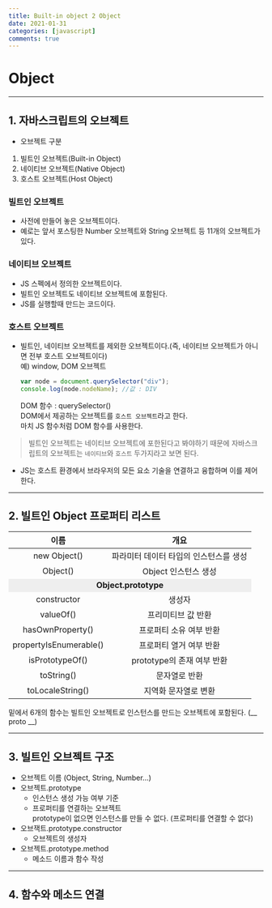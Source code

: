 ```yaml
---
title: Built-in object 2 Object
date: 2021-01-31
categories: [javascript]
comments: true
---
```


# Object

---

## 1. 자바스크립트의 오브젝트

* 오브젝트 구분  
1. 빌트인 오브젝트(Built-in Object)  
2. 네이티브 오브젝트(Native Object)  
3. 호스트 오브젝트(Host Object)

### 빌트인 오브젝트
* 사전에 만들어 놓은 오브젝트이다.  
* 예로는 앞서 포스팅한 Number 오브젝트와 String 오브젝트 등 11개의 오브젝트가 있다.

### 네이티브 오브젝트
* JS 스펙에서 정의한 오브젝트이다.  
* 빌트인 오브젝트도 네이티브 오브젝트에 포함된다.  
* JS를 실행할때 만드는 코드이다.  

### 호스트 오브젝트

* 빌트인, 네이티브 오브젝트를 제외한 오브젝트이다.(즉, 네이티브 오브젝트가 아니면 전부 호스트 오브젝트이다)  
    예) window, DOM 오브젝트
    ```js
    var node = document.querySelector("div");
    console.log(node.nodeName); //값 : DIV
    ```
    DOM 함수 : querySelector()  
    DOM에서 제공하는 오브젝트를 `호스트 오브젝트`라고 한다.  
    마치 JS 함수처럼 DOM 함수를 사용한다.

> 빌트인 오브젝트는 네이티브 오브젝트에 포한된다고 봐야하기 때문에 자바스크립트의 오브젝트는 `네이티브`와 `호스트` 두가지라고 보면 된다.

* JS는 호스트 환경에서 브라우저의 모든 요소 기술을 연결하고 융합하며 이를 제어한다.  


---

## 2. 빌트인 Object 프로퍼티 리스트

<table>
    <thead>
        <tr>
            <th>이름</th>
            <th>개요</th>
        </tr>
    </thead>
    <tbody style="text-align: center;">
        <tr>
            <td>new Object()</td>
            <td>파라미터 데이터 타입의 인스턴스를 생성</td>
        </tr>
         <tr>
            <td>Object()</td>
            <td>Object 인스턴스 생성</td>
        </tr>
        <tr>
            <td colspan="2" style="font-weight:bold; background-color:#eeeeee;">Object.prototype</td>
        </tr>
        <tr>
            <td>constructor</td>
            <td>생성자</td>
        </tr>
        <tr>
            <td>valueOf()</td>
            <td>프리미티브 값 반환</td>
        </tr>
         <tr>
            <td>hasOwnProperty()</td>
            <td>프로퍼티 소유 여부 반환</td>
        </tr>
         <tr>
            <td>propertyIsEnumerable()</td>
            <td>프로퍼티 열거 여부 반환</td>
        </tr>
         <tr>
            <td>isPrototypeOf()</td>
            <td>prototype의 존재 여부 반환</td>
        </tr>
         <tr>
            <td>toString()</td>
            <td>문자열로 반환</td>
        </tr>
         <tr>
            <td>toLocaleString()</td>
            <td>지역화 문자열로 변환</td>
        </tr>
    </tbody>
</table>

밑에서 6개의 함수는 빌트인 오브젝트로 인스턴스를 만드는 오브젝트에 포함된다.  (__ proto __)

---

## 3. 빌트인 오브젝트 구조

* 오브젝트 이름 (Object, String, Number...)  
* 오브젝트.prototype  
    - 인스턴스 생성 가능 여부 기준  
    - 프로퍼티를 연결하는 오브젝트  
prototype이 없으면 인스턴스를 만들 수 없다. (프로퍼티를 연결할 수 없다)   
* 오브잭트.prototype.constructor  
    - 오브젝트의 생성자  
* 오브젝트.prototype.method  
    - 메소드 이름과 함수 작성  

---

## 4. 함수와 메소드 연결

